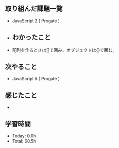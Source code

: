 ## 取り組んだ課題一覧
- JavaScript 2 ( Progate )
- ## わかったこと
- 配列を作るときは[]で囲み、オブジェクトは{}で囲む。
## 次やること
- JavaScript 5 ( Progate )
## 感じたこと
- 
## 学習時間
- Today: 0.0h
- Total: 68.5h
